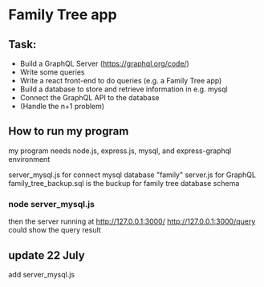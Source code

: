 # Family Tree app

## Task:

* Build a GraphQL Server (https://graphql.org/code/)
* Write some queries
* Write a react front-end to do queries (e.g. a Family Tree app)
* Build a database to store and retrieve information in e.g. mysql
* Connect the GraphQL API to the database
* (Handle the n+1 problem)


## How to run my program 
my program needs node.js, express.js, mysql, and express-graphql environment

server_mysql.js for connect mysql database "family" 
server.js for GraphQL
family_tree_backup.sql is the buckup for family tree database schema

### node server_mysql.js 
then the server running at http://127.0.0.1:3000/
http://127.0.0.1:3000/query could show the query result 

## update 22 July
add server_mysql.js 